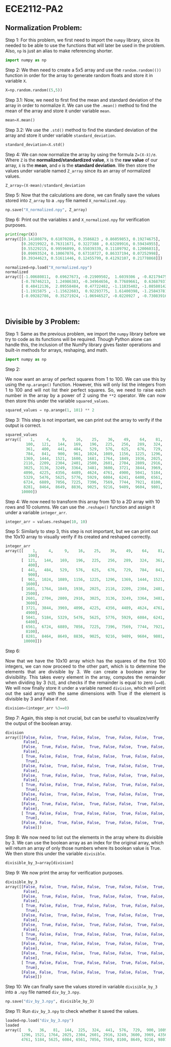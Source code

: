 # ECE2112-PA2
## Normalization Problem: 
Step 1: For this problem, we first need to import the ```numpy``` library, since its needed to be able to use the functions that will later be used in the problem. Also, ```np``` is just an alias to make referencing shorter.
```py
import numpy as np
```

Step 2:  We then need to create a 5x5 array and use the ```random.random(())``` function in order for the array to generate random floats and store it in variable ```X```.  
```py
X=np.random.random((5,5))
```

Step 3.1: Now, we need to first find the mean and standard deviation of the array in order to normalize it. We can use the ```.mean()``` method to find the mean of the array and store it under variable ```mean```.
```py
mean=X.mean()
```

Step 3.2: We use the ```.std()``` method to find the standard deviation of the array and store it under variable ```standard_deviation```.
```py
standard_deviation=X.std()
```

Step 4: We can now normalize the array by using the formula ```Z=(X-x̄)/σ```. Where ```Z``` is the **normalized/standardized value**, ```X``` is the **raw value** of our array, ```x̄``` is the **mean**, and ```σ``` is the **standard deviation**. We then store the values under variable named ```Z_array``` since its an array of normalized values.
```py
Z_array=(X-mean)/standard_deviation
```

Step 5: Now that the calculations are done, we can finally save the values stored into ```Z_array``` to a ```.npy``` file named ```X_normalized.npy```.
```py
np.save("X_normalized.npy", Z_array)
```

Step 6: Print out the variables ```X``` and ```X_normalized.npy``` for verification purposes.
```py
print(repr(X))
array([[0.14180879, 0.61070286, 0.3586823 , 0.86059853, 0.19274675],
       [0.20219922, 0.76311671, 0.3227388 , 0.63289916, 0.59434955],
       [0.55229215, 0.99596099, 0.55039339, 0.11109792, 0.12006031],
       [0.09093524, 0.10067076, 0.67310727, 0.86337194, 0.07252998],
       [0.39344623, 0.51611446, 0.12455799, 0.41292107, 0.21778868]])

normalized=np.load("X_normalized.npy")
normalized
array([[-1.00680811,  0.69627673, -0.21909502,  1.6039306 , -0.82179475],
       [-0.78746213,  1.24986383, -0.34964656,  0.77689661,  0.63687937],
       [ 0.48412136,  2.09558484,  0.47722482, -1.11835402, -1.08580142],
       [-1.1915875 , -1.15622683,  0.92293775,  1.61400398, -1.25843781],
       [-0.09282786,  0.35271924, -1.06946527, -0.0220927 , -0.73083916]])
```
<br>

## Divisible by 3 Problem:
Step 1: Same as the previous problem, we import the ```numpy``` library before we try to code as its functions will be required. Though Python alone can handle this, the inclusion of the NumPy library gives faster operations and built-in methods for arrays, reshaping, and math.
```py
import numpy as np
```

Step 2: <p align="justify"> We now want an array of perfect squares from 1 to 100. We can use this by using the ```np.arange()``` function. However, this will only list the integers from 1 to 100 and will not list their perfect squares. So, we need to raise each number in the array by a power of 2 using the ```**2``` operator. We can now then store this under the variable ```squared_values```.</p>
```py
squared_values = np.arange(1, 101) ** 2
```

Step 3: This step is not important, we can print out the array to verify if the output is correct.
```py
squared_values
array([    1,     4,     9,    16,    25,    36,    49,    64,    81,
         100,   121,   144,   169,   196,   225,   256,   289,   324,
         361,   400,   441,   484,   529,   576,   625,   676,   729,
         784,   841,   900,   961,  1024,  1089,  1156,  1225,  1296,
        1369,  1444,  1521,  1600,  1681,  1764,  1849,  1936,  2025,
        2116,  2209,  2304,  2401,  2500,  2601,  2704,  2809,  2916,
        3025,  3136,  3249,  3364,  3481,  3600,  3721,  3844,  3969,
        4096,  4225,  4356,  4489,  4624,  4761,  4900,  5041,  5184,
        5329,  5476,  5625,  5776,  5929,  6084,  6241,  6400,  6561,
        6724,  6889,  7056,  7225,  7396,  7569,  7744,  7921,  8100,
        8281,  8464,  8649,  8836,  9025,  9216,  9409,  9604,  9801,
       10000])
```

Step 4: We now need to transform this array from 1D to a 2D array with 10 rows and 10 columns. We can use the ```.reshape()``` function and assign it under a variable ```integer_arr```.
```py
integer_arr = values.reshape(10, 10)
```

Step 5: Similarly to step 3, this step is not important, but we can print out the 10x10 array to visually verify if its created and reshaped correctly.
```py
integer_arr
array([[    1,     4,     9,    16,    25,    36,    49,    64,    81,
          100],
       [  121,   144,   169,   196,   225,   256,   289,   324,   361,
          400],
       [  441,   484,   529,   576,   625,   676,   729,   784,   841,
          900],
       [  961,  1024,  1089,  1156,  1225,  1296,  1369,  1444,  1521,
         1600],
       [ 1681,  1764,  1849,  1936,  2025,  2116,  2209,  2304,  2401,
         2500],
       [ 2601,  2704,  2809,  2916,  3025,  3136,  3249,  3364,  3481,
         3600],
       [ 3721,  3844,  3969,  4096,  4225,  4356,  4489,  4624,  4761,
         4900],
       [ 5041,  5184,  5329,  5476,  5625,  5776,  5929,  6084,  6241,
         6400],
       [ 6561,  6724,  6889,  7056,  7225,  7396,  7569,  7744,  7921,
         8100],
       [ 8281,  8464,  8649,  8836,  9025,  9216,  9409,  9604,  9801,
        10000]])
```

Step 6: <p align="justify"> Now that we have the 10x10 array which has the squares of the first 100 integers, we can now proceed to the other part, which is to determine the elements that are divisible by 3. We can create a boolean array for divisibility. This takes every element in the array, computes the remainder when dividing by 3 (```%3```), and checks if the remainder is equal to zero (```==0```). We will now finally store it under a variable named ```division```, which will print out the said array with the same dimensions with True if the element is divisible by 3 and False if not. </p>
```py
division=(integer_arr %3==0)
```

Step 7: Again, this step is not crucial, but can be useful to visualize/verify the output of the boolean array.
```py
division
array([[False, False,  True, False, False,  True, False, False,  True,
        False],
       [False,  True, False, False,  True, False, False,  True, False,
        False],
       [ True, False, False,  True, False, False,  True, False, False,
         True],
       [False, False,  True, False, False,  True, False, False,  True,
        False],
       [False,  True, False, False,  True, False, False,  True, False,
        False],
       [ True, False, False,  True, False, False,  True, False, False,
         True],
       [False, False,  True, False, False,  True, False, False,  True,
        False],
       [False,  True, False, False,  True, False, False,  True, False,
        False],
       [ True, False, False,  True, False, False,  True, False, False,
         True],
       [False, False,  True, False, False,  True, False, False,  True,
        False]])
```

Step 8: We now need to list out the elements in the array where its divisible by 3. We can use the boolean array as an index for the original array, which will return an array of only those numbers where its boolean value is True. We then store this under the variable ```divisible```.
```py
divisible_by_3=array[division]
```

Step 9: We now print the array for verification purposes.
```py
divisible_by_3
array([[False, False,  True, False, False,  True, False, False,  True,
        False],
       [False,  True, False, False,  True, False, False,  True, False,
        False],
       [ True, False, False,  True, False, False,  True, False, False,
         True],
       [False, False,  True, False, False,  True, False, False,  True,
        False],
       [False,  True, False, False,  True, False, False,  True, False,
        False],
       [ True, False, False,  True, False, False,  True, False, False,
         True],
       [False, False,  True, False, False,  True, False, False,  True,
        False],
       [False,  True, False, False,  True, False, False,  True, False,
        False],
       [ True, False, False,  True, False, False,  True, False, False,
         True],
       [False, False,  True, False, False,  True, False, False,  True,
        False]])
```

Step 10: We can finally save the values stored in variable ```divisible_by_3``` into a ```.npy``` file named ```div_by_3.npy```.
```py
np.save("div_by_3.npy", divisible_by_3)
```

Step 11: Run ```div_by_3.npy``` to check whether it saved the values.
```py
loaded=np.load("div_by_3.npy")
loaded
array([   9,   36,   81,  144,  225,  324,  441,  576,  729,  900, 1089,
       1296, 1521, 1764, 2025, 2304, 2601, 2916, 3249, 3600, 3969, 4356,
       4761, 5184, 5625, 6084, 6561, 7056, 7569, 8100, 8649, 9216, 9801])
```

